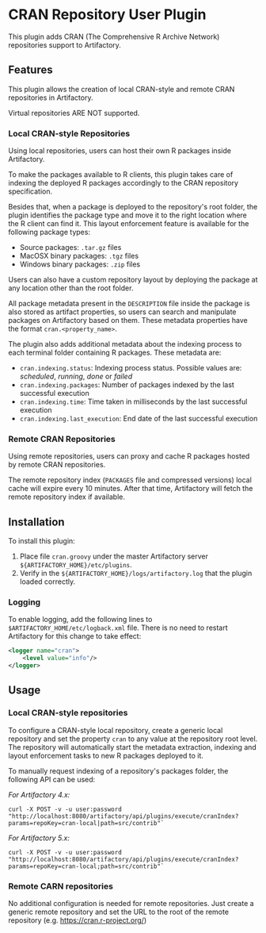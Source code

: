 # CRAN Repository User Plugin

This plugin adds CRAN (The Comprehensive R Archive Network) repositories support to Artifactory.

## Features

This plugin allows the creation of local CRAN-style and remote CRAN repositories in Artifactory. 

Virtual repositories ARE NOT supported.

### Local CRAN-style Repositories

Using local repositories, users can host their own R packages inside Artifactory.

To make the packages available to R clients, this plugin takes care of indexing the deployed R packages accordingly to the CRAN repository specification. 

Besides that, when a package is deployed to the repository's root folder, the plugin identifies the package type and move it to the right location where the R client can find it. This layout enforcement feature is available for the following package types:

- Source packages: `.tar.gz` files
- MacOSX binary packages: `.tgz` files
- Windows binary packages: `.zip` files 

Users can also have a custom repository layout by deploying the package at any location other than the root folder.

All package metadata present in the `DESCRIPTION` file inside the package is also stored as artifact properties, so users can search and manipulate packages on Artifactory based on them. These metadata properties have the format `cran.<property_name>`.

The plugin also adds additional metadata about the indexing process to each terminal folder containing R packages. These metadata are:

- `cran.indexing.status`: Indexing process status. Possible values are: *scheduled*, *running*, *done* or *failed*
- `cran.indexing.packages`: Number of packages indexed by the last successful execution
- `cran.indexing.time`: Time taken in milliseconds by the last successful execution
- `cran.indexing.last_execution`: End date of the last successful execution

### Remote CRAN Repositories

Using remote repositories, users can proxy and cache R packages hosted by remote CRAN repositories.

The remote repository index (`PACKAGES` file and compressed versions) local cache will expire every 10 minutes. After that time, Artifactory will fetch the remote repository index if available.

## Installation

To install this plugin:

1. Place file `cran.groovy` under the master Artifactory server `${ARTIFACTORY_HOME}/etc/plugins`.
2. Verify in the `${ARTIFACTORY_HOME}/logs/artifactory.log` that the plugin loaded correctly.

### Logging

To enable logging, add the following lines to `$ARTIFACTORY_HOME/etc/logback.xml` file. There is no need to restart Artifactory for this change to take effect:

```xml
<logger name="cran">
    <level value="info"/>
</logger>
```

## Usage

### Local CRAN-style repositories

To configure a CRAN-style local repository, create a generic local repository and set the property `cran` to any value at the repository root level. The repository will automatically start the metadata extraction, indexing and layout enforcement tasks to new R packages deployed to it.

To manually request indexing of a repository's packages folder, the following API can be used:

*For Artifactory 4.x:*
```
curl -X POST -v -u user:password "http://localhost:8080/artifactory/api/plugins/execute/cranIndex?params=repoKey=cran-local|path=src/contrib"`
```

*For Artifactory 5.x:*
```
curl -X POST -v -u user:password "http://localhost:8080/artifactory/api/plugins/execute/cranIndex?params=repoKey=cran-local;path=src/contrib"`
```

### Remote CARN repositories

No additional configuration is needed for remote repositories. Just create a generic remote repository and set the URL to the root of the remote repository (e.g. https://cran.r-project.org/)
